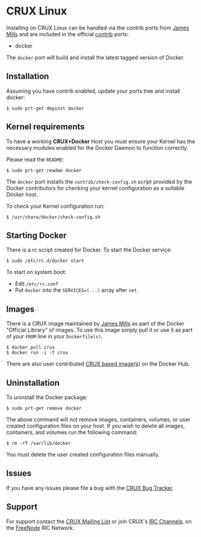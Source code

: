 <!--[metadata]>
+++
aliases = [ "/engine/installation/cruxlinux/"]
title = "Installation on CRUX Linux"
description = "Docker installation on CRUX Linux."
keywords = ["crux linux, Docker, documentation,  installation"]
[menu.main]
parent = "engine_linux"
+++
<![end-metadata]-->

# CRUX Linux

Installing on CRUX Linux can be handled via the contrib ports from
[James Mills](http://prologic.shortcircuit.net.au/) and are included in the
official [contrib](http://crux.nu/portdb/?a=repo&q=contrib) ports:

- docker

The `docker` port will build and install the latest tagged version of Docker.


## Installation

Assuming you have contrib enabled, update your ports tree and install docker:

    $ sudo prt-get depinst docker


## Kernel requirements

To have a working **CRUX+Docker** Host you must ensure your Kernel has
the necessary modules enabled for the Docker Daemon to function correctly.

Please read the `README`:

    $ sudo prt-get readme docker

The `docker` port installs the `contrib/check-config.sh` script
provided by the Docker contributors for checking your kernel
configuration as a suitable Docker host.

To check your Kernel configuration run:

    $ /usr/share/docker/check-config.sh

## Starting Docker

There is a rc script created for Docker. To start the Docker service:

    $ sudo /etc/rc.d/docker start

To start on system boot:

 - Edit `/etc/rc.conf`
 - Put `docker` into the `SERVICES=(...)` array after `net`.

## Images

There is a CRUX image maintained by [James Mills](http://prologic.shortcircuit.net.au/)
as part of the Docker "Official Library" of images. To use this image simply pull it
or use it as part of your `FROM` line in your `Dockerfile(s)`.

    $ docker pull crux
    $ docker run -i -t crux

There are also user contributed [CRUX based image(s)](https://registry.hub.docker.com/repos/crux/) on the Docker Hub.


## Uninstallation

To uninstall the Docker package:

    $ sudo prt-get remove docker

The above command will not remove images, containers, volumes, or user created
configuration files on your host. If you wish to delete all images, containers,
and volumes run the following command:

    $ rm -rf /var/lib/docker

You must delete the user created configuration files manually.

## Issues

If you have any issues please file a bug with the
[CRUX Bug Tracker](http://crux.nu/bugs/).

## Support

For support contact the [CRUX Mailing List](http://crux.nu/Main/MailingLists)
or join CRUX's [IRC Channels](http://crux.nu/Main/IrcChannels). on the
[FreeNode](http://freenode.net/) IRC Network.
